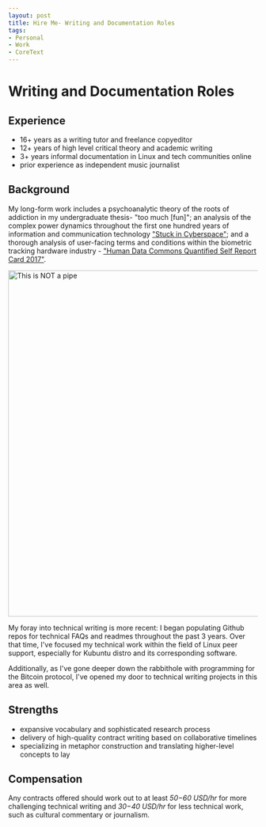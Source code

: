 ```yaml
---
layout: post
title: Hire Me- Writing and Documentation Roles
tags:
- Personal
- Work
- CoreText
---
```


# Writing and Documentation Roles

## Experience

* 16+ years as a writing tutor and freelance copyeditor
* 12+ years of high level critical theory and academic writing
* 3+ years informal documentation in Linux and tech communities online
* prior experience as independent music journalist

## Background

My long-form work includes a psychoanalytic theory of the roots of addiction in my undergraduate thesis- "too much [fun]"; an analysis of the complex power dynamics throughout the first one hundred years of information and communication technology ["Stuck in Cyberspace"](http://stuckincyber.space); and a thorough analysis of user-facing terms and conditions within the biometric tracking hardware industry - ["Human Data Commons Quantified Self Report Card 2017"](https://humandatacommons.org/quantified-self/).

<img src="{{ site.baseurl }}assets/imgs/1907565010_chroma.jpg" alt="This is NOT a pipe" style="width:700px">

My foray into technical writing is more recent: I began populating Github repos for technical FAQs and readmes throughout the past 3 years. Over that time, I've focused my technical work within the field of Linux peer support, especially for Kubuntu distro and its corresponding software. 

Additionally, as I've gone deeper down the rabbithole with programming for the Bitcoin protocol, I've opened my door to technical writing projects in this area as well.

## Strengths
* expansive vocabulary and sophisticated research process
* delivery of high-quality contract writing based on collaborative timelines
* specializing in metaphor construction and translating higher-level concepts to lay

## Compensation
Any contracts offered should work out to at least *$50-$60 USD/hr* for more challenging technical writing and *$30-$40 USD/hr* for less technical work, such as cultural commentary or journalism. 
